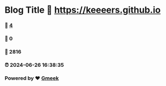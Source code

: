 # Blog Title :link: https://keeeers.github.io 
### :page_facing_up: [4](https://keeeers.github.io/tag.html) 
### :speech_balloon: 0 
### :hibiscus: 2816 
### :alarm_clock: 2024-06-26 16:38:35 
### Powered by :heart: [Gmeek](https://github.com/Meekdai/Gmeek)
